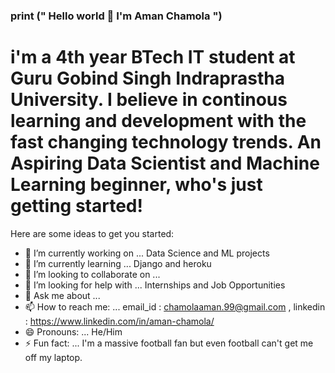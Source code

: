 ### print (" Hello world 👋 I'm Aman Chamola ")

# i'm a 4th year BTech IT student at Guru Gobind Singh Indraprastha University. I believe in continous learning and development with the fast changing technology trends. An Aspiring Data Scientist and Machine Learning beginner, who's just getting started!

Here are some ideas to get you started:

- 🔭 I’m currently working on ... Data Science and ML projects
- 🌱 I’m currently learning ... Django and heroku 
- 👯 I’m looking to collaborate on ... 
- 🤔 I’m looking for help with ... Internships and Job Opportunities
- 💬 Ask me about ...
- 📫 How to reach me: ... email_id : chamolaaman.99@gmail.com , linkedin : https://www.linkedin.com/in/aman-chamola/
- 😄 Pronouns: ... He/Him
- ⚡ Fun fact: ... I'm a massive football fan but even football can't get me off my laptop.  

